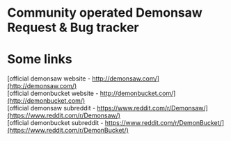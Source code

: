 # Community operated Demonsaw Request & Bug tracker

# Some links
[official demonsaw website - http://demonsaw.com/](http://demonsaw.com/)  
[official demonbucket website - http://demonbucket.com/](http://demonbucket.com/)  
[official demonsaw subreddit - https://www.reddit.com/r/Demonsaw/](https://www.reddit.com/r/Demonsaw/)  
[official demonbucket subreddit - https://www.reddit.com/r/DemonBucket/](https://www.reddit.com/r/DemonBucket/)  
